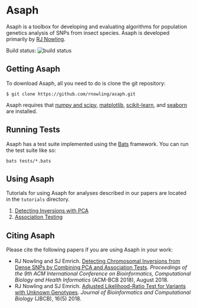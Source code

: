 # Asaph
Asaph is a toolbox for developing and evaluating algorithms for population genetics analysis of SNPs from insect species.  Asaph is developed primarily by [RJ Nowling](http://rnowling.github.io/).

Build status: ![build status](https://travis-ci.com/rnowling/asaph.svg?branch=main)

## Getting Asaph
To download Asaph, all you need to do is clone the git repository:

    $ git clone https://github.com/rnowling/asaph.git

Asaph requires that [numpy and scipy](http://www.numpy.org/), [matplotlib](http://matplotlib.org/), [scikit-learn](http://scikit-learn.org/stable/), and [seaborn](https://seaborn.pydata.org/index.html) are installed.

## Running Tests
Asaph has a test suite implemented using the [Bats](https://github.com/sstephenson/bats) framework.  You can run the test suite like so:

    bats tests/*.bats

## Using Asaph

Tutorials for using Asaph for analyses described in our papers are located in the `tutorials` directory.

1. [Detecting Inversions with PCA](tutorials/detecting-inversions-with-pca.md)
2. [Association Testing](tutorials/association-testing.md)

## Citing Asaph
Please cite the following papers if you are using Asaph in your work:

* RJ Nowling and SJ Emrich. [Detecting Chromosomal Inversions from Dense SNPs by Combining PCA and Association Tests](/publications/ACMBCB_2018.pdf). *Proceedings of the 9th ACM International Conference on Bioinformatics, Computational Biology and Health Informatics* (ACM-BCB 2018), August 2018.
* RJ Nowling and SJ Emrich. [Adjusted Likelihood-Ratio Test for Variants with Unknown Genotypes](https://www.worldscientific.com/doi/10.1142/S0219720018400206). *Journal of Bioinformatics and Computational Biology* (JBCB), 16(5) 2018.


